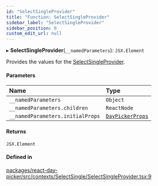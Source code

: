 ```yaml
---
id: "SelectSingleProvider"
title: "Function: SelectSingleProvider"
sidebar_label: "SelectSingleProvider"
sidebar_position: 0
custom_edit_url: null
---
```


▸ **SelectSingleProvider**(`__namedParameters`): `JSX.Element`

Provides the values for the [SelectSingleProvider](SelectSingleProvider).

#### Parameters

| Name | Type |
| :------ | :------ |
| `__namedParameters` | `Object` |
| `__namedParameters.children` | `ReactNode` |
| `__namedParameters.initialProps` | [`DayPickerProps`](../types/DayPickerProps) |

#### Returns

`JSX.Element`

#### Defined in

[packages/react-day-picker/src/contexts/SelectSingle/SelectSingleProvider.tsx:9](https://github.com/gpbl/react-day-picker/blob/0df406c0/packages/react-day-picker/src/contexts/SelectSingle/SelectSingleProvider.tsx#L9)
